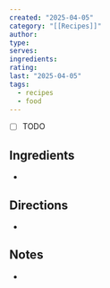```yaml
---
created: "2025-04-05"
category: "[[Recipes]]"
author: 
type: 
serves: 
ingredients: 
rating: 
last: "2025-04-05"
tags:
  - recipes
  - food
---
```

- [ ] TODO

## Ingredients

- 

## Directions

- 

## Notes

- 